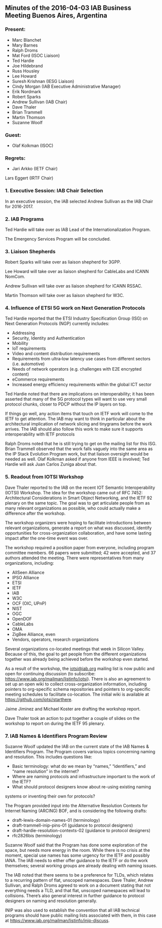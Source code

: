 
Minutes of the 2016-04-03 IAB Business Meeting
Buenos Aires, Argentina
----------------------------------------------------------------------


### Present:


* Marc Blanchet
* Mary Barnes
* Ralph Droms
* Mat Ford (ISOC Liaison)
* Ted Hardie
* Joe Hildebrand
* Russ Housley
* Lee Howard
* Suresh Krishnan (IESG Liaison)
* Cindy Morgan (IAB Executive Administrative Manager)
* Erik Nordmark
* Robert Sparks
* Andrew Sullivan (IAB Chair)
* Dave Thaler
* Brian Trammell
* Martin Thomson
* Suzanne Woolf


### Guest:


* Olaf Kolkman (ISOC)


### Regrets:


* Jari Arkko (IETF Chair)  

Lars Eggert (IRTF Chair)


### 1. Executive Session: IAB Chair Selection


In an executive session, the IAB selected Andrew Sullivan as the IAB Chair for 2016-2017.


### 2. IAB Programs


Ted Hardie will take over as IAB Lead of the Internationalization Program.


The Emergency Services Program will be concluded.


### 3. Liaison Shepherds


Robert Sparks will take over as liaison shepherd for 3GPP.


Lee Howard will take over as liaison shepherd for CableLabs and ICANN NomCom.


Andrew Sullivan will take over as liaison shepherd for ICANN RSSAC.


Martin Thomson will take over as liaison shepherd for W3C.


### 4. Influence of ETSI 5G work on Next Generation Protocols


Ted Hardie reported that the ETSI Industry Specification Group (ISG) on Next Generation Protocols (NGP) currently includes:


* Addressing
* Security, Identity and Authentication
* Mobility
* IoT requirements
* Video and content distribution requirements
* Requirements from ultra‐low latency use cases from different sectors (i.e. automotive)
* Needs of network operators (e.g. challenges with E2E encrypted content)
* eCommerce requirements
* Increased energy efficiency requirements within the global ICT sector


Ted Hardie noted that there are implications on interoperability; it has been asserted that many of the 5G protocol types will want to use very small protocol chunks, closer to PDCP without the IP layers on top.


If things go well, any action items that touch on IETF work will come to the IETF to get attention. The IAB may want to think in particular about the architectural implication of network slicing and tinygrams before the work arrives. The IAB should also follow this work to make sure it supports interoperability with IETF protocols


Ralph Droms noted that he is still trying to get on the mailing list for this ISG. Brian Trammell observed that the work falls vaguely into the same area as the IP Stack Evolution Program work, but that liaison oversight would be needed as well. Olaf Kolkman asked if anyone from IEEE is involved; Ted Hardie will ask Juan Carlos Zuniga about that.


### 5. Readout from IOTSI Workshop


Dave Thaler reported to the IAB on the recent IOT Semantic Interoperability (IOTSI) Workshop. The idea for the workshop came out of RFC 7452: Architectural Considerations in Smart Object Networking, and the IETF 92 plenary on the same topic. The goal was to get articulate people from as many relevant organizations as possible, who could actually make a difference after the workshop.


The workshop organizers were hoping to facilitate introductions between relevant organizations, generate a report on what was discussed, identify opportunities for cross-organization collaboration, and have some lasting impact after the one-time event was over.


The workshop required a position paper from everyone, including program committee members. 66 papers were submitted; 42 were accepted, and 37 authors attended the meeting. There were representatives from many organizations, including:


* AllSeen Alliance
* IPSO Alliance
* ETSI
* IETF
* IAB
* W3C
* OCF (OIC, UPnP)
* NIST
* OGC
* OpenDOF
* CableLabs
* OMA
* ZigBee Alliance, even
* Vendors, operators, research organizations


Several organizations co-located meetings that week in Silicon Valley. Because of this, the goal to get people from the different organizations together was already being achieved before the workshop even started.


As a result of the workshop, the iotsi@iab.org mailing list is now public and open for continuing discussion (to subscribe: <https://www.iab.org/mailman/listinfo/iotsi>). There is also an agreement to set up an open wiki to collect cross-organization information, including pointers to org-specific schema repositories and pointers to org-specific meeting schedules to facilitate co-location. The initial wiki is available at <https://github.com/iotsi/starthere>.


Jaime Jiminez and Michael Koster are drafting the workshop report.


Dave Thaler took an action to put together a couple of slides on the workshop to report on during the IETF 95 plenary.


### 7. IAB Names & Identifiers Program Review


Suzanne Woolf updated the IAB on the current state of the IAB Names & Identifiers Program. The Program covers various topics concerning naming and resolution. This includes questions like:


* Basic terminology: what do we mean by “names,” “identifiers,” and “name resolution” in the internet?
* Where are naming protocols and infrastructure important to the work of the IETF?
* What should protocol designers know about re-using existing naming  

systems or inventing their own for protocols?


The Program provided input into the Alternative Resolution Contexts for Internet Naming (ARCING) BOF, and is considering the following drafts:


* draft-lewis-domain-names-01 (terminology)
* draft-trammell-inip-pins-01 (guidance to protocol designers)
* draft-hardie-resolution-contexts-02 (guidance to protocol designers)
* rfc2826bis (terminology)


Suzanne Woolf said that the Program has done some exploration of the space, but needs more energy in the room. While there is no crisis at the moment, special use names has some urgency for the IETF and possibly IANA. The IAB needs to either offer guidance to the IETF or do the work themselves; several working groups are already dealing with naming issues.


The IAB noted that there seems to be a preference for TLDs, which relates to a recurring pattern of flat, unscoped namespaces. Dave Thaler, Andrew Sullivan, and Ralph Droms agreed to work on a document stating that not everything needs a TLD, and that flat, unscoped namespaces will lead to collisions. There’s also general interest in further guidance to protocol designers on naming and resolution generally.


INIP was also used to establish the convention that all IAB technical programs should have public mailing lists associated with them, in this case at <https://www.iab.org/mailman/listinfo/inip-discuss>.


